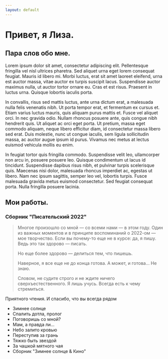 ```yaml
---
layout: default
---
```


# Привет, я Лиза.

## Пара слов обо мне.

Lorem ipsum dolor sit amet, consectetur adipiscing elit. Pellentesque fringilla vel nisl ultrices pharetra. Sed aliquet urna eget lorem consequat feugiat. Mauris id libero mi. Morbi luctus, erat sit amet laoreet eleifend, urna est auctor massa, vitae auctor ex turpis suscipit lacus. Suspendisse auctor maximus nulla, ut auctor tortor ornare eu. Cras et est risus. Praesent in luctus urna. Quisque lobortis iaculis porta.

In convallis, risus sed mattis luctus, ante urna dictum erat, a malesuada nulla felis venenatis nibh. Ut porta tempor erat, et fermentum ex cursus et. Etiam varius luctus mauris, quis aliquam purus mattis et. Fusce vel aliquet orci. In nec gravida odio. Nullam rhoncus posuere ante, quis congue nibh hendrerit quis. Ut aliquet ac orci eget porta. Ut pretium, massa eget commodo aliquam, neque libero efficitur diam, id consectetur massa libero sed erat. Duis molestie, nunc ut congue iaculis, sem ligula sollicitudin massa, ac auctor augue ipsum id purus. Vivamus nec metus at lectus euismod vehicula mollis eu enim.

In feugiat tortor quis fringilla commodo. Suspendisse velit leo, ullamcorper non arcu in, posuere posuere leo. Quisque condimentum ut lacus id tincidunt. Suspendisse dapibus risus nibh, et pulvinar turpis scelerisque quis. Maecenas nisi dolor, malesuada rhoncus imperdiet ac, egestas ut libero. Nam nec ipsum sagittis, semper leo vel, lobortis turpis. Fusce malesuada gravida metus euismod consectetur. Sed feugiat consequat porta. Nulla fringilla posuere lacinia.

## Мои работы.

### Сборник "Писательский 2022"

> Многое произошло со мной — со всеми нами — в этом году. Один из важных моментов и в принципе воспоминаний о 2022-ом — мое творчество. Если вы почему-то еще не в курсе: да, я пишу. Ведь это так здорово — писать. 
> 
> Но еще более здорово — делиться тем, что пишешь. 
> 
> Наверное, я все еще не до конца готова. А может, и готова… Не знаю. 
> 
> Словом, не судите строго и не ждите ничего сверхъестественного. Я лишь учусь. Всегда есть к чему стремиться. 

Приятного чтения. И спасибо, что вы всегда рядом

* Зимнее солнце
* Спалить дотла, пролог
* Поговоришь со мной?
* Мам, а правда ли...
* Небо залито кровью
* Переступив за грань
* Тяжко быть звездой
* За чашкой мятного чая
* Сборник "Зимнее солнце & Кино"
